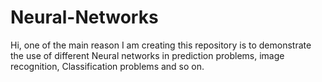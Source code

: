 # Neural-Networks
Hi, one of the main reason I am creating this repository is to demonstrate the use of different Neural networks in prediction problems, image recognition, Classification problems and so on.
